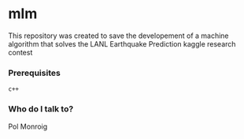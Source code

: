 # mlm #

This repository was created to save the developement of a machine algorithm that solves the LANL Earthquake Prediction kaggle research contest

### Prerequisites ###

    c++

### Who do I talk to? ###

Pol Monroig
